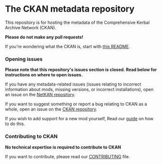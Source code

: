 # The CKAN metadata repository

This repository is for hosting the metadata of the Comprehensive Kerbal Archive Network (CKAN).

**Please do not make any pull requests!**

If you're wondering what the CKAN is, start with [this README](https://hk.gh-proxy.com/https://github.com/KSP-CKAN/CKAN/blob/master/README.md).

### Opening issues

**Please note that this repository's issues section is closed. Read below for instructions on where to open issues.**

If you have any metadata-related issues (issues relating to incorrect information about mods, missing versions, or incorrect installations),
open an issue on the [NetKAN repository](https://hk.gh-proxy.com/https://github.com/KSP-CKAN/NetKAN/issues).

If you want to suggest something or report a bug relating to CKAN as a whole,
open an issue on the [CKAN repository](https://hk.gh-proxy.com/https://github.com/KSP-CKAN/CKAN/issues).

If you wish to add support for a new mod yourself,
Read our [guide](https://hk.gh-proxy.com/https://github.com/KSP-CKAN/CKAN/wiki/Adding-a-mod-to-the-CKAN) on how to do this.

### Contributing to CKAN

**No technical expertise is required to contribute to CKAN**

If you want to contribute, please read our [CONTRIBUTING](https://hk.gh-proxy.com/https://github.com/KSP-CKAN/.github/blob/master/CONTRIBUTING.md) file.
